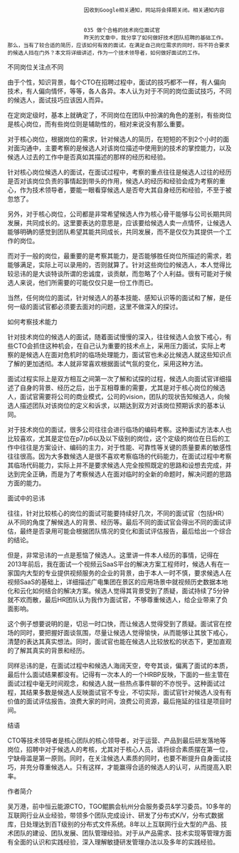 
                            
                            因收到Google相关通知，网站将会择期关闭。相关通知内容
                            
                            
                            035 做个合格的技术岗位面试官
                            昨天的文章中，我分享了如何做好技术团队招聘的基础工作。那么，当有了较合适的简历，应该如何有效的面试，在满足自己岗位需求的同时，将不符合要求的候选人挡在门外？本文将详细讲述，作为一个技术领导者，如何做好面试的工作。

不同岗位关注点不同

由于个性，知识背景，每个CTO在招聘过程中，面试的技巧都不一样，有人偏向技术，有人偏向情怀，等等，各人各异。本人认为对于不同的岗位面试技巧，不同的候选人，面试技巧应该因人而异。

在定岗定级时，基本上就确定了，不同岗位在团队中扮演的角色的差别，有些岗位是核心岗位，而有些岗位则是辅助性的，相对来说没有那么重要。

对于核心岗位，根据岗位的需求，针对候选人的简历，在短短的不到2个小时的面对面沟通中，主要考察的是候选人对该岗位描述中使用到的技术的掌控能力，以及候选人过去的工作中是否真如其描述的那样的经历和经验。

针对核心岗位候选人的面试，在面试过程中，考察的重点往往是候选人过往的经历是否对该岗位负责的事情起到带头的作用，候选人的经历和经验会成为考察的重心，作为技术领导者，要能一眼看穿候选人是否夸大其自身经历和经验，不至于被忽悠了。

另外，对于核心岗位，公司都是非常希望候选人作为核心骨干能够与公司长期共同发展，共同成长的。这里要表达的意思是，应该要给候选人卖一点情怀，让候选人能够明确的感觉到团队希望其能共同成长，共同发展，而不是仅仅为其提供一个工作的岗位。

而对于一般的岗位，最重要的是考察其能力，是否能够胜任岗位所描述的需求，若能够满足，实际上可以录用的，否则就算了。针对这些岗位的候选人，本人觉得比较忌讳的是大谈特谈所谓的忠诚度，谈贡献，而忽略了个人利益。很有可能对于候选人来说，他们所需要的可能仅仅只是一份工作而已。

当然，任何岗位的面试，针对候选人的基本技能、感知认识等的面试和了解，是任何一级的面试官都必须要去面对的问题，这里不做深入的探讨。

如何考察技术能力

针对技术岗位的候选人的面试，随着面试慢慢的深入，往往候选人会放下戒心，有些CTO会抓住这种机会，在自己认为重要的技术点上，采用压力面试，实际上考察的是候选人在面对危机时的临场处理能力，面试官也未必比候选人就这些知识点了解的更加透彻。本人就非常喜欢根据面试气氛的变化，采用这种方法。

面试过程实际上是双方相互之间第一次了解和试探的过程，候选人向面试官详细描述了自身的背景、经历之后，出于互相尊重的需要，尤其是对于核心岗位的候选人，面试官需要将公司的商业模式，公司的vision，团队的现状告知候选人，向候选人描述团队对该岗位的定义和诉求，以期达到双方对该岗位预期诉求的基本认同。

对于技术岗位的面试，很多公司往往会进行临场的编码考察。这种面试方法本人也比较喜欢，尤其是定位在p7/p6以及以下级别的岗位，这个定级的岗位在日后的工作中往往是方案设计、编码的主力，对于性能、可靠性等关键的质量要素的敏感性往往很高。因为大多数候选人是很不喜欢考察临场的代码能力，在面试过程中考察其临场代码能力，实际上并不是要求候选人完全按照既定的思路和设想去完成，并达到完全正确，而是为了考察候选人在面对临时的全新的命题时，解决问题的思路方面的能力。

面试中的忌讳

往往，针对比较核心的岗位的面试可能要持续好几次，不同的面试官（包括HR）从不同的角度了解候选人的背景、经历等。最后不同的面试官会得出不同的面试评估，最终是否录用可能会根据团队情况的变化和面试评估报告，最后给出一个综合的结论。

但是，非常忌讳的一点是惹恼了候选人。这里讲一件本人经历的事情，记得在2013年前后，我在面试一个视频云SaaS平台的解决方案工程师时，候选人有在一家国内大型的专业提供视频服务的企业的背景，由于本人一时不慎，要求候选人在视频SaaS的基础上，详细描述广电集团在景区的应用场景中就视频历史数据本地化和云化如何结合的解决方案。候选人觉得其背景受到了质疑，面试持续了5分钟就不欢而散，最后HR团队认为我作为面试官，不够尊重候选人，给企业带来了负面影响。

这个例子想要说明的是，切忌一时口快，而让候选人觉得受到了质疑。面试官在控场的同时，要把握好面谈氛围，尽量让候选人觉得愉快，从而能够让其放下戒心，清楚的表达其真实想法。同时，面试官也能在候选人比较放松的状态下，更加直观的了解其真实的背景和经历。

同样忌讳的是，在面试过程中和候选人海阔天空，夸夸其谈，偏离了面试的本质，最后什么面试结果都没有。记得有一次本人的一个HRBP反映，下面的一些主管在面试过程中毫无时间观念，和候选人就一些热点事件聊的不亦悦乎。这种面试过程，其结果多数是候选人反映面试官不专业，不切实际，面试官针对候选人没有有价值的面试评估报告。浪费大家的时间，浪费公司资源，最后拖延的往往是项目时间。

结语

CTO等技术领导者是核心团队的核心领导者，对于运营、产品到最后研发落地等岗位，招聘中对于候选人的考核，尤其对于核心人员，请将综合素质摆在第一位，宁缺毋滥是第一原则。同时，在关注候选人素质的同时，也要不断提升自身面试技巧，并充分尊重候选人。只有这样，才能赢得合适的候选人的认可，从而提高入职率。

作者简介

吴万港，前中恒云能源CTO，TGO鲲鹏会杭州分会服务委员&学习委员。10多年的互联网行业从业经验，带领多个团队完成设计、研发了分布式K/V，分布式数据库，日处理达到百T级别的分布式文件系统。8年以上互联网行业大型的产品、技术团队的建设、团队发展、团队管理经验。对于从产品需求、技术实现等管理方面有全面的认识和实践经验，深入理解敏捷研发管理办法以及多年的实践经验。

                        
                        
                            